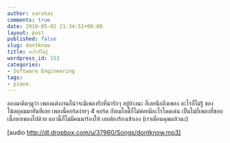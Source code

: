 ```yaml
---
author: varokas
comments: true
date: 2010-05-02 21:34:51+00:00
layout: post
published: false
slug: dontknow
title: อะไรก็ไม่รู้
wordpress_id: 153
categories:
- Software Engineering
tags:
- piano
---
```


ลองมาคิดๆดูว่า เพลงแต่งงานก็น่าจะมีเพลงรักที่น่ารักๆ อยู่บ้างนะ ก็เลยนึกถึงเพลง อะไรก็ไม่รู้ ของ โน้ตอุดมมาทันทีเลย เพลงนี้คอร์ดง่ายๆ 4 คอร์ด กับเมโลดี้ก็ไม่ค่อยมีอะไรโดดเด่น เป็นไม่กี่เพลงที่ชอบเนื้อหาเพลงไปด้วย แถวนี้ก็ไม่มีคนมาร้องให้ เลยต้องร้องเข้าเอง (เราเตือนคุณแล้วนะ)

[audio http://dl.dropbox.com/u/37960/Songs/dontknow.mp3]
